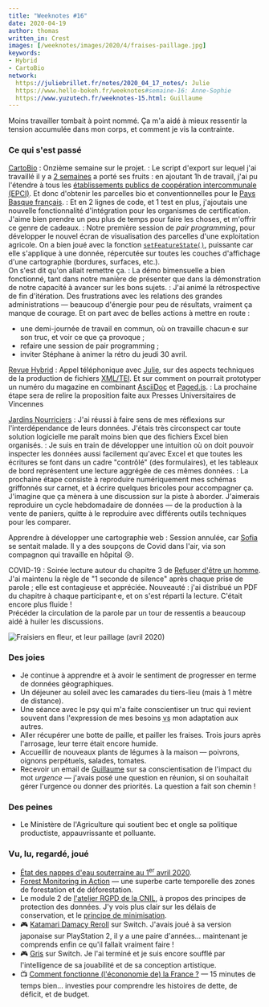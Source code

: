 ```yaml
---
title: "Weeknotes #16"
date: 2020-04-19
author: thomas
written_in: Crest
images: [/weeknotes/images/2020/4/fraises-paillage.jpg]
keywords:
- Hybrid
- CartoBio
network:
  https://juliebrillet.fr/notes/2020_04_17_notes/: Julie
  https://www.hello-bokeh.fr/weeknotes#semaine-16: Anne-Sophie
  https://www.yuzutech.fr/weeknotes-15.html: Guillaume
---
```


Moins travailler tombait à point nommé. Ça m'a aidé à mieux
ressentir la tension accumulée dans mon corps,
et comment je vis la contrainte.

<!--more-->

### Ce qui s'est passé

[CartoBio]
: Onzième semaine sur le projet.
: Le script d'export sur lequel j'ai travaillé il y a [2 semaines](/weeknotes/14/)
  a porté ses fruits : en ajoutant 1h de travail, j'ai pu l'étendre à tous
  les [établissements publics de coopération intercommunale (EPCI)](https://fr.wikipedia.org/wiki/%C3%89tablissement_public_de_coop%C3%A9ration_intercommunale).
  Et donc d'obtenir les parcelles bio et conventionnelles pour le [Pays Basque français](https://www.insee.fr/fr/statistiques/2011101?geo=EPCI-200067106).
: Et en 2 lignes de code, et 1 test en plus, j'ajoutais une nouvelle fonctionnalité
  d'intégration pour les organismes de certification.<br>
  J'aime bien prendre un peu plus de temps pour faire les choses,
  et m'offrir ce genre de cadeaux.
: Notre première session de _pair programming_, pour développer le nouvel
  écran de visualisation des parcelles d'une exploitation agricole.
  On a bien joué avec la fonction [`setFeatureState()`](https://docs.mapbox.com/mapbox-gl-js/api/#map#setfeaturestate),
  puissante car elle s'applique à une donnée, répercutée sur toutes les couches d'affichage d'une cartographie (bordures, surfaces, etc.).<br>
  On s'est dit qu'on allait remettre ça.
: La démo bimensuelle a bien fonctionné, tant dans notre manière de présenter que dans
  la démonstration de notre capacité à avancer sur les bons sujets.
: J'ai animé la rétrospective de fin d'itération. Des frustrations avec les relations
  des grandes administrations — beaucoup d'énergie pour peu de résultats, vraiment ça manque de courage.
  Et on part avec de belles actions à mettre en route :
  - une demi-journée de travail en commun, où on travaille chacun·e sur son truc,
    et voir ce que ça provoque ;
  - refaire une session de pair programming ;
  - inviter Stéphane à animer la rétro du jeudi 30 avril.



[Revue Hybrid]
: Appel téléphonique avec [Julie], sur des aspects techniques de la production
  de fichiers [XML/TEI](https://tei-openedition.readthedocs.io/fr/).
  Et sur comment on pourrait prototyper un numéro du magazine en combinant
  [AsciiDoc](https://asciidoctor.org/) et [Paged.js](https://www.pagedjs.org/).
: La prochaine étape sera de relire la proposition faite aux Presses Universitaires de Vincennes

[Jardins Nourriciers]
: J'ai réussi à faire sens de mes réflexions sur l'interdépendance de leurs données.
  J'étais très circonspect car toute solution logicielle me paraît moins bien
  que des fichiers Excel bien organisés.
: Je suis en train de développer une intuition où on doit pouvoir inspecter les données
  aussi facilement qu'avec Excel et que toutes les écritures se font dans un
  cadre "contrôlé" (des formulaires), et les tableaux de bord représentent
  une lecture aggrégée de ces mêmes données.
: La prochaine étape consiste à reproduire numériquement mes schémas griffonnés
  sur carnet, et à écrire quelques bricoles pour accompagner ça.
  J'imagine que ça mènera à une discussion sur la piste à aborder.
  J'aimerais reproduire un cycle hebdomadaire de données — de la production à la vente de paniers,
  quitte à le reproduire avec différents outils techniques pour les comparer.

Apprendre à développer une cartographie web
: Session annulée, car [Sofia] se sentait malade.
  Il y a des soupçons de Covid dans l'air, via son compagnon
  qui travaille en hôpital 😢.

COVID-19
: Soirée lecture autour du chapitre 3 de [Refuser d'être un homme](https://www.syllepse.net/refuser-d-etre-un-homme-_r_62_i_567.html).
  J'ai maintenu la règle de "1 seconde de silence" après chaque prise de parole ; elle est contagieuse et appréciée.
  Nouveauté : j'ai distribué un PDF du chapitre à chaque participant·e, et on s'est réparti
  la lecture. C'était encore plus fluide !<br>
  Précéder la circulation de la parole par un tour de ressentis a beaucoup aidé
  à huiler les discussions.


![](/weeknotes/images/2020/4/fraises-paillage.jpg "Fraisiers en fleur, et leur paillage (avril 2020)")

### Des joies

- Je continue à apprendre et à avoir le sentiment de progresser
  en terme de données géographiques.
- Un déjeuner au soleil avec les camarades du tiers-lieu (mais à 1 mètre de distance).
- Une séance avec le psy qui m'a faite conscientiser un truc qui revient
  souvent dans l'expression de mes besoins <abbr title="versus">vs</abbr>
  mon adaptation aux autres.
- Aller récupérer une botte de paille, et pailler les fraises.
  Trois jours après l'arrosage, leur terre était encore humide.
- Accueillir de nouveaux plants de légumes à la maison — poivrons,
  oignons perpétuels, salades, tomates.
- Recevoir un email de [Guillaume] sur sa conscientisation de l'impact
  du mot _urgence_ — j'avais posé une question en réunion,
  si on souhaitait gérer l'urgence ou donner des priorités.
  La question a fait son chemin !


### Des peines

- Le Ministère de l'Agriculture qui soutient bec et ongle sa politique
  productiste, appauvrissante et polluante.


### Vu, lu, regardé, joué

- [État des nappes d'eau souterraine au 1<sup>er</sup> avril 2020](https://www.brgm.fr/publication-presse/etat-nappes-eau-souterraine-1er-avril-2020).
- [Forest Monitoring in Action](https://www.globalforestwatch.org/) —
  une superbe carte temporelle des zones de forestation et de déforestation.
- Le module 2 de [l'atelier RGPD de la CNIL](https://atelier-rgpd.cnil.fr/),
  à propos des principes de protection des données. J'y vois plus clair
  sur les délais de conservation, et le [principe de minimisation](https://www.cnil.fr/fr/reglement-europeen-protection-donnees/chapitre2#Article5).
- 🎮 [Katamari Damacy Reroll](https://fr.wikipedia.org/wiki/Katamari_Damacy) sur Switch.
  J'avais joué à sa version japonaise sur PlayStation 2, il y a une paire d'années… maintenant
  je comprends enfin ce qu'il fallait vraiment faire !
- 🎮 [Gris](https://devolverdigital.com/games/gris) sur Switch.
  Je l'ai terminé et je suis encore soufflé par l'intelligence
  de sa jouabilité et de sa conception artistique.
- 📺 [Comment fonctionne (l'écononomie de) la France ?](https://www.youtube.com/watch?v=nN0dAUdL0I4) —
  15 minutes de temps bien… investies pour comprendre les histoires de dette, de déficit, et
  de budget.


[détour.studio]: /
[Jardins Nourriciers]: https://www.lesjardinsnourriciers.com/
[CartoBio]: http://cartobio.org/
[Revue Hybrid]: https://www.puv-editions.fr/collections/hybrid.html

[Sofia]: https://twitter.com/sofiaboulaarab
[Julie]: https://julie-blanc.fr/
[Anne-Sophie]: https://hello-bokeh.fr
[Noémie]: https://noemiegirard.co
[Antoine]: https://www.quaternum.net/
[Guillaume]: https://www.yuzutech.fr/
